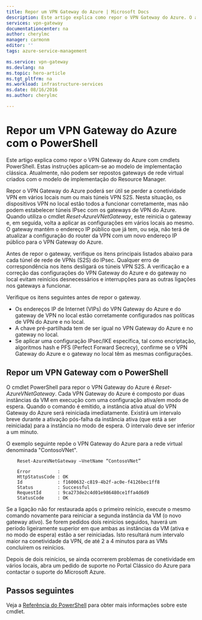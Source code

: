 ```yaml
---
title: Repor um VPN Gateway do Azure | Microsoft Docs
description: Este artigo explica como repor o VPN Gateway do Azure. O artigo aplica-se a gateways de VPN criados utilizando o modelo de implementação clássica.
services: vpn-gateway
documentationcenter: na
author: cherylmc
manager: carmonm
editor: ''
tags: azure-service-management

ms.service: vpn-gateway
ms.devlang: na
ms.topic: hero-article
ms.tgt_pltfrm: na
ms.workload: infrastructure-services
ms.date: 08/16/2016
ms.author: cherylmc

---
```

# Repor um VPN Gateway do Azure com o PowerShell
Este artigo explica como repor o VPN Gateway do Azure com cmdlets PowerShell. Estas instruções aplicam-se ao modelo de implementação clássica. Atualmente, não podem ser repostos gateways de rede virtual criados com o modelo de implementação do Resource Manager.

Repor o VPN Gateway do Azure poderá ser útil se perder a conetividade VPN em vários locais num ou mais túneis VPN S2S. Nesta situação, os dispositivos VPN no local estão todos a funcionar corretamente, mas não podem estabelecer túneis IPsec com os gateways de VPN do Azure. Quando utiliza o cmdlet *Reset-AzureVNetGateway*, este reinicia o gateway e, em seguida, volta a aplicar as configurações em vários locais ao mesmo. O gateway mantém o endereço IP público que já tem, ou seja, não terá de atualizar a configuração do router da VPN com um novo endereço IP público para o VPN Gateway do Azure.  

Antes de repor o gateway, verifique os itens principais listados abaixo para cada túnel de rede de VPNs (S2S) do IPsec. Qualquer erro de correspondência nos itens desligará os túneis VPN S2S. A verificação e a correção das configurações do VPN Gateway do Azure e do gateway no local evitam reinícios desnecessários e interrupções para as outras ligações nos gateways a funcionar.

Verifique os itens seguintes antes de repor o gateway.

* Os endereços IP de Internet (VIPs) do VPN Gateway do Azure e do gateway de VPN no local estão corretamente configurados nas políticas de VPN do Azure e no local.
* A chave pré-partilhada tem de ser igual no VPN Gateway do Azure e no gateway no local.
* Se aplicar uma configuração IPsec/IKE específica, tal como encriptação, algoritmos hash e PFS (Perfect Forward Secrecy), confirme se o VPN Gateway do Azure e o gateway no local têm as mesmas configurações.

## Repor um VPN Gateway com o PowerShell
O cmdlet PowerShell para repor o VPN Gateway do Azure é *Reset-AzureVNetGateway*. Cada VPN Gateway do Azure é composto por duas instâncias da VM em execução com uma configuração ativa/em modo de espera. Quando o comando é emitido, a instância ativa atual do VPN Gateway do Azure será reiniciada imediatamente. Existirá um intervalo breve durante a ativação pós-falha da instância ativa (que está a ser reiniciada) para a instância no modo de espera. O intervalo deve ser inferior a um minuto. 

O exemplo seguinte repõe o VPN Gateway do Azure para a rede virtual denominada "ContosoVNet".

        Reset-AzureVNetGateway –VnetName “ContosoVNet” 

        Error          :
        HttpStatusCode : OK
        Id             : f1600632-c819-4b2f-ac0e-f4126bec1ff8
        Status         : Successful
        RequestId      : 9ca273de2c4d01e986480ce1ffa4d6d9
        StatusCode     : OK


Se a ligação não for restaurada após o primeiro reinício, execute o mesmo comando novamente para reiniciar a segunda instância da VM (o novo gateway ativo). Se forem pedidos dois reinícios seguidos, haverá um período ligeiramente superior em que ambas as instâncias da VM (ativa e no modo de espera) estão a ser reiniciadas. Isto resultará num intervalo maior na conetividade da VPN, de até 2 a 4 minutos para as VMs concluírem os reinícios.

Depois de dois reinícios, se ainda ocorrerem problemas de conetividade em vários locais, abra um pedido de suporte no Portal Clássico do Azure para contactar o suporte do Microsoft Azure.

## Passos seguintes
Veja a [Referência do PowerShell](https://msdn.microsoft.com/library/azure/mt270366.aspx) para obter mais informações sobre este cmdlet.

<!--HONumber=ago16_HO4-->


